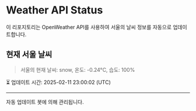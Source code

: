 
# Weather API Status

이 리포지토리는 OpenWeather API를 사용하여 서울의 날씨 정보를 자동으로 업데이트합니다.

## 현재 서울 날씨
> 서울의 현재 날씨: snow, 온도: -0.24°C, 습도: 100%

⏳ 업데이트 시간: 2025-02-11 23:00:02 (UTC)

---
자동 업데이트 봇에 의해 관리됩니다.
